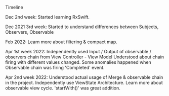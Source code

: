 Timeline

Dec 2nd week: Started learning RxSwift.

Dec 2021 3rd week: Started to understand differences between Subjects, Observers, Observable

Feb 2022:
Learn more about filtering & compact map.


Apr 1st week 2022:
Independently used Input / Output of observable / observers chain from View Controller - View Model
Understood about chain firing with different values changed.
Some anomalies happened when Observable chain was firing 'Completed' event. 


Apr 2nd week 2022:
Understood actual usage of Merge & observable chain in the project.
Independently use ViewState Architecture.
Learn more about observable view cycle. 'startWith()' was great addition.
